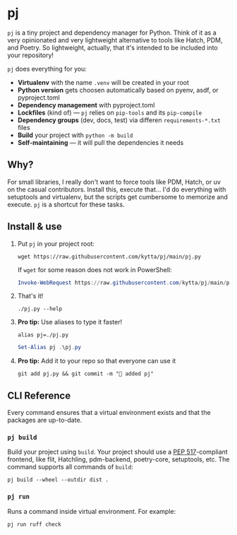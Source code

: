 # pj

`pj` is a tiny project and dependency manager for Python. Think of it as a very opinionated and very lightweight
alternative to tools like Hatch, PDM, and Poetry. So lightweight, actually, that it's intended to be included into your
repository!

`pj` does everything for you:

- **Virtualenv** with the name `.venv` will be created in your root
- **Python version** gets choosen automatically based on pyenv, asdf, or pyproject.toml
- **Dependency management** with pyproject.toml
- **Lockfiles** (kind of) — `pj` relies on `pip-tools` and its `pip-compile`
- **Dependency groups** (dev, docs, test) via differen `requirements-*.txt` files
- **Build** your project with `python -m build`
- **Self-maintaining** — it will pull the dependencies it needs

## Why?

For small libraries, I really don't want to force tools like PDM, Hatch, or uv on the casual contributors. Install this,
execute that... I'd do everything with setuptools and virtualenv, but the scripts get cumbersome to memorize and
execute. `pj` is a shortcut for these tasks.

## Install & use

1. Put `pj` in your project root:

   ```shell
   wget https://raw.githubusercontent.com/kytta/pj/main/pj.py
   ```

   If `wget` for some reason does not work in PowerShell:

   ```powershell
   Invoke-WebRequest https://raw.githubusercontent.com/kytta/pj/main/pj.py
   ```

1. That's it!

   ```shell
   ./pj.py --help
   ```

1. **Pro tip:** Use aliases to type it faster!

   ```shell
   alias pj=./pj.py
   ```

   ```powershell
   Set-Alias pj .\pj.py
   ```

1. **Pro tip:** Add it to your repo so that everyone can use it

   ```shell
   git add pj.py && git commit -m "🎉 added pj"
   ```

## CLI Reference

Every command ensures that a virtual environment exists and that the packages are up-to-date.

### `pj build`

Build your project using `build`. Your project should use a [PEP 517](https://peps.python.org/pep-0517/)-compliant frontend, like flit, Hatchling, pdm-backend, poetry-core, setuptools, etc. The command supports all commands of `build`:

```shell
pj build --wheel --outdir dist .
```

### `pj run`

Runs a command inside virtual environment. For example:

```shell
pj run ruff check
```

